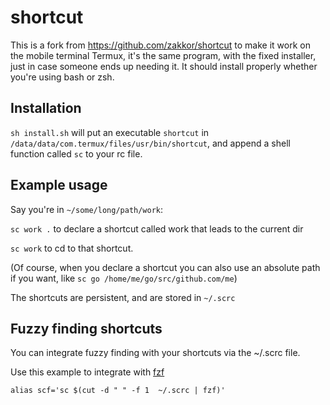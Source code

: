 # shortcut
This is a fork from https://github.com/zakkor/shortcut to make it work on the mobile terminal Termux, it's the same program, with the fixed installer, just in case someone ends up needing it. It should install properly whether you're using bash or zsh. 

## Installation

`sh install.sh` will put an executable `shortcut` in `/data/data/com.termux/files/usr/bin/shortcut`, and append a shell function called `sc` to your rc file.

## Example usage

Say you're in `~/some/long/path/work`:

  `sc work .`  to declare a shortcut called work that leads to the current dir

  `sc work`  to cd to that shortcut.

(Of course, when you declare a shortcut you can also use an absolute path if you want, like `sc go /home/me/go/src/github.com/me`)

The shortcuts are persistent, and are stored in `~/.scrc`

## Fuzzy finding shortcuts 

You can integrate fuzzy finding with your shortcuts via the ~/.scrc file. 

Use this example to integrate with [fzf](https://github.com/junegunn/fzf)

`alias scf='sc $(cut -d " " -f 1  ~/.scrc | fzf)'`
